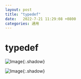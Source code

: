 ```yaml
---
layout: post
title: "typedef"
date:   2022-7-21 11:29:08 +0800
categories: 通用
---
```


# typedef





![Image](https://xusenfeng.github.io/myimages/2-7.jpg){:.shadow}

![Image](https://xusenfeng.github.io/myimages/2-8.jpg){:.shadow}



